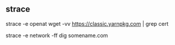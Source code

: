 ## strace

strace -e openat wget -vv https://classic.yarnpkg.com | grep cert

strace -e network -ff dig somename.com
